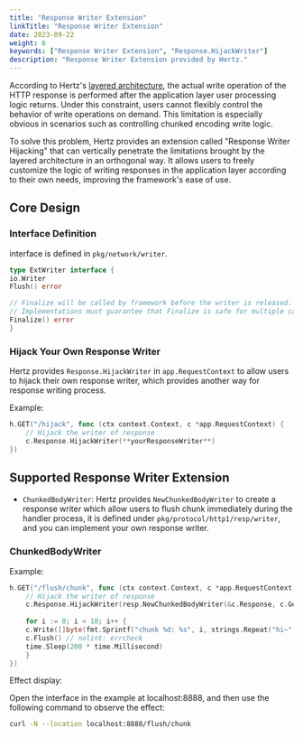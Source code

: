 ```yaml
---
title: "Response Writer Extension"
linkTitle: "Response Writer Extension"
date: 2023-09-22
weight: 6
keywords: ["Response Writer Extension", "Response.HijackWriter"]
description: "Response Writer Extension provided by Hertz."
---
```


According to Hertz's [layered architecture](/zh/docs/hertz/overview/), the actual write
operation of the HTTP response is performed after the application layer user processing logic returns. Under this
constraint, users cannot flexibly control the behavior of write operations on demand. This limitation is especially
obvious in scenarios such as controlling chunked encoding write logic.

To solve this problem, Hertz provides an extension called "Response Writer Hijacking" that can vertically penetrate the
limitations brought by the layered architecture in an orthogonal way. It allows users to freely customize the logic of
writing responses in the application layer according to their own needs, improving the framework's ease of use.

## Core Design

### Interface Definition

interface is defined in `pkg/network/writer`.

```go
type ExtWriter interface {
io.Writer
Flush() error

// Finalize will be called by framework before the writer is released.
// Implementations must guarantee that Finalize is safe for multiple calls.
Finalize() error
}
```

### Hijack Your Own Response Writer

Hertz provides `Response.HijackWriter` in `app.RequestContext` to allow users to hijack their own response writer, which
provides another way for response writing process.

Example:

```go
h.GET("/hijack", func (ctx context.Context, c *app.RequestContext) {
    // Hijack the writer of response
    c.Response.HijackWriter(**yourResponseWriter**)
})
```

## Supported Response Writer Extension

- `ChunkedBodyWriter`: Hertz provides `NewChunkedBodyWriter` to create a response writer which allow users to flush chunk immediately during
  the handler process, it is defined under `pkg/protocol/http1/resp/writer`, and you can implement your own response
  writer.

### ChunkedBodyWriter

Example:

```go
h.GET("/flush/chunk", func (ctx context.Context, c *app.RequestContext) {
    // Hijack the writer of response
    c.Response.HijackWriter(resp.NewChunkedBodyWriter(&c.Response, c.GetWriter()))
    
    for i := 0; i < 10; i++ {
    c.Write([]byte(fmt.Sprintf("chunk %d: %s", i, strings.Repeat("hi~", i)))) // nolint: errcheck
    c.Flush() // nolint: errcheck
    time.Sleep(200 * time.Millisecond)
    }
})
```

Effect display:

Open the interface in the example at localhost:8888, and then use the following command to observe the effect:

```bash
curl -N --location localhost:8888/flush/chunk
```
